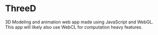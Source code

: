 # ThreeD
3D Modeling and animation web app made using JavaScript and WebGL. This app will likely also use WebCL for computation heavy features.
